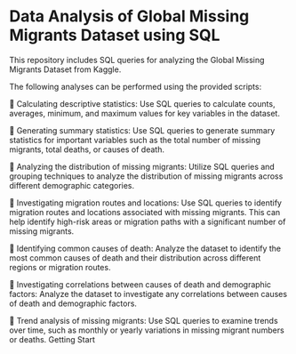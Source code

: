# Data Analysis of Global Missing Migrants Dataset using SQL

This repository includes SQL queries for analyzing the Global Missing Migrants Dataset from Kaggle.

The following analyses can be performed using the provided scripts:

📌 Calculating descriptive statistics: Use SQL queries to calculate counts, averages, minimum, and maximum values for key variables in the dataset.

📌 Generating summary statistics: Use SQL queries to generate summary statistics for important variables such as the total number of missing migrants, total deaths, or causes of death.

📌 Analyzing the distribution of missing migrants: Utilize SQL queries and grouping techniques to analyze the distribution of missing migrants across different demographic categories.

📌 Investigating migration routes and locations: Use SQL queries to identify migration routes and locations associated with missing migrants. This can help identify high-risk areas or migration paths with a significant number of missing migrants.

📌 Identifying common causes of death: Analyze the dataset to identify the most common causes of death and their distribution across different regions or migration routes.

📌 Investigating correlations between causes of death and demographic factors: Analyze the dataset to investigate any correlations between causes of death and demographic factors.

📌 Trend analysis of missing migrants: Use SQL queries to examine trends over time, such as monthly or yearly variations in missing migrant numbers or deaths.
Getting Start
